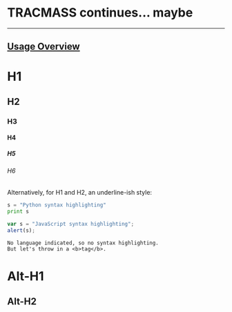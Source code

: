 # TRACMASS continues... maybe


***
## [Usage Overview](#usage-overview)

# H1
## H2
### H3
#### H4
##### H5
###### H6

Alternatively, for H1 and H2, an underline-ish style:

 
```python
s = "Python syntax highlighting"
print s
```

```javascript
var s = "JavaScript syntax highlighting";
alert(s);
```

```
No language indicated, so no syntax highlighting. 
But let's throw in a <b>tag</b>.
```

Alt-H1
======

Alt-H2
------
